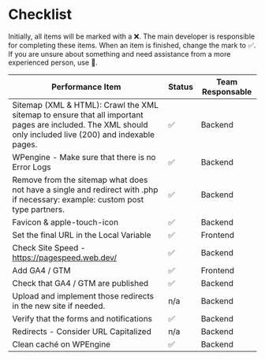 # Checklist


Initially, all items will be marked with a ❌. The main developer is responsible for completing these items. When an item is finished, change the mark to ✅. If you are unsure about something and need assistance from a more experienced person, use 🔔.

| Performance Item | Status | Team Responsable |
| ------ | ------ | ------ |
| Sitemap (XML & HTML): Crawl the XML sitemap to ensure that all important pages are included. The XML should only included live (200) and indexable pages. | ✅ | Backend |
| WPengine - Make sure that there is no Error Logs| ✅ | Backend |
| Remove from the sitemap what does not have a single and redirect with .php if necessary: example: custom post type partners. | ✅ | Backend |
| Favicon & apple-touch-icon | ✅ | Backend |
| Set the final URL in the Local Variable | ✅ | Frontend |
| Check Site Speed - https://pagespeed.web.dev/  | ✅ | Backend |
| Add GA4 / GTM | ✅ | Frontend |
| Check that GA4 / GTM are published | ✅ | Backend |
| Upload and implement those redirects in the new site if needed. | n/a | Backend |
| Verify that the forms and notifications | ✅ | Backend |
| Redirects - Consider URL Capitalized| n/a | Backend |
| Clean caché on WPEngine | ✅ | Backend |
